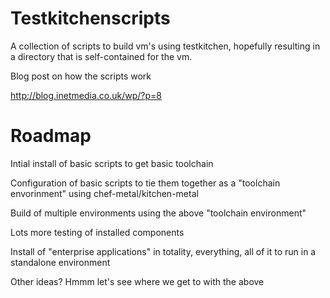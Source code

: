 Testkitchenscripts
==================

A collection of scripts to build vm's using testkitchen, hopefully resulting in a directory that is self-contained for the vm.

Blog post on how the scripts work

http://blog.inetmedia.co.uk/wp/?p=8

Roadmap
=======

Intial install of basic scripts to get basic toolchain

Configuration of basic scripts to tie them together as a "toolchain envorinment" using chef-metal/kitchen-metal

Build of multiple environments using the above "toolchain environment"

Lots more testing of installed components

Install of "enterprise applications" in totality, everything, all of it to run in a standalone environment

Other ideas?  Hmmm let's see where we get to with the above



